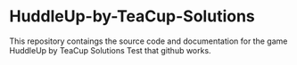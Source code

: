 # HuddleUp-by-TeaCup-Solutions
This repository contaings the source code and documentation for the game HuddleUp by TeaCup Solutions
Test that github works.